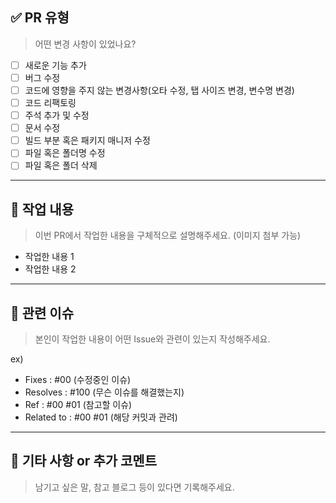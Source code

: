 ## ✅ PR 유형
> 어떤 변경 사항이 있었나요?

- [ ] 새로운 기능 추가
- [ ] 버그 수정
- [ ] 코드에 영향을 주지 않는 변경사항(오타 수정, 탭 사이즈 변경, 변수명 변경)
- [ ] 코드 리팩토링
- [ ] 주석 추가 및 수정
- [ ] 문서 수정
- [ ] 빌드 부분 혹은 패키지 매니저 수정
- [ ] 파일 혹은 폴더명 수정
- [ ] 파일 혹은 폴더 삭제

---

## 🚀 작업 내용
> 이번 PR에서 작업한 내용을 구체적으로 설명해주세요. (이미지 첨부 가능)

- 작업한 내용 1
- 작업한 내용 2

---

## 📝️ 관련 이슈
> 본인이 작업한 내용이 어떤 Issue와 관련이 있는지 작성해주세요.

ex)
- Fixes : #00 (수정중인 이슈)
- Resolves : #100 (무슨 이슈를 해결했는지)
- Ref : #00 #01 (참고할 이슈)
- Related to : #00 #01 (해당 커밋과 관려)

---

## 💬 기타 사항 or 추가 코멘트
> 남기고 싶은 말, 참고 블로그 등이 있다면 기록해주세요.